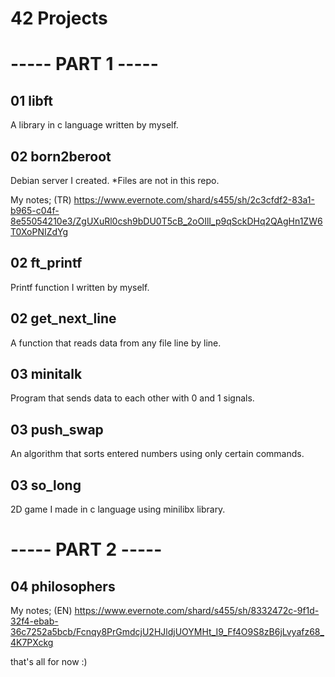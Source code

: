 # 42 Projects

# ----- PART 1 -----

## 01 libft

A library in c language written by myself.


## 02 born2beroot

Debian server I created. *Files are not in this repo.

My notes; (TR)
https://www.evernote.com/shard/s455/sh/2c3cfdf2-83a1-b965-c04f-8e55054210e3/ZgUXuRl0csh9bDU0T5cB_2oOIlI_p9qSckDHq2QAgHn1ZW6T0XoPNIZdYg


## 02 ft_printf

Printf function I written by myself.


## 02 get_next_line

A function that reads data from any file line by line.


## 03 minitalk

Program that sends data to each other with 0 and 1 signals.


## 03 push_swap

An algorithm that sorts entered numbers using only certain commands.


## 03 so_long

2D game I made in c language using minilibx library.

# ----- PART 2 -----

## 04 philosophers

My notes; (EN)
https://www.evernote.com/shard/s455/sh/8332472c-9f1d-32f4-ebab-36c7252a5bcb/Fcnqy8PrGmdcjU2HJldjUOYMHt_I9_Ff4O9S8zB6jLvyafz68_4K7PXckg

that's all for now :)
